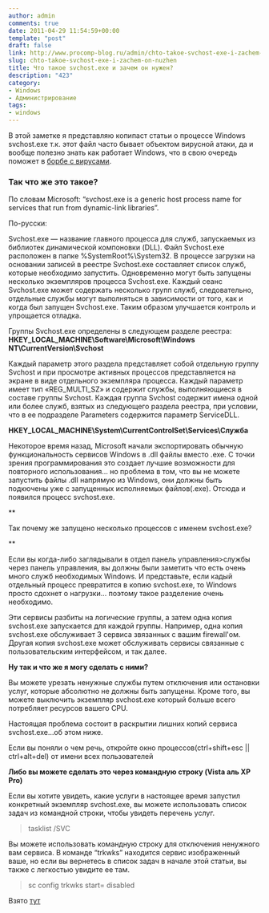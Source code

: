 ```yaml
---
author: admin
comments: true
date: 2011-04-29 11:54:59+00:00
template: "post"
draft: false
link: http://www.procomp-blog.ru/admin/chto-takoe-svchost-exe-i-zachem-on-nuzhen/
slug: chto-takoe-svchost-exe-i-zachem-on-nuzhen
title: Что такое svchost.exe и зачем он нужен?
description: "423"
category:
- Windows
- Администрирование
tags:
- windows
---
```


В этой заметке я представляю копипаст статьи о процессе Windows svchost.exe т.к. этот файл часто бывает объектом вирусной атаки, да и вообще полезно знать как работает Windows, что в свою очередь поможет в [борбе с вирусами](http://www.procomp-blog.ru/category/borba-s-virusami/).
<!-- more -->



### Так что же это такое?




По словам Microsoft: “svchost.exe is a generic host process name for services that run from dynamic-link libraries”.


По-русски: 


Svchost.exe — название главного процесса для служб, запускаемых из библиотек динамической компоновки (DLL). Файл Svchost.exe расположен в папке %SystemRoot%\System32. В процессе загрузки на основании записей в реестре Svchost.exe составляет список служб, которые необходимо запустить. Одновременно могут быть запущены несколько экземпляров процесса Svchost.exe. Каждый сеанс Svchost.exe может содержать несколько групп служб, следовательно, отдельные службы могут выполняться в зависимости от того, как и когда был запущен Svchost.exe. Таким образом улучшается контроль и упрощается отладка.



Группы Svchost.exe определены в следующем разделе реестра:
**HKEY_LOCAL_MACHINE\Software\Microsoft\Windows NT\CurrentVersion\Svchost**


Каждый параметр этого раздела представляет собой отдельную группу Svchost и при просмотре активных процессов представляется на экране в виде отдельного экземпляра процесса. Каждый параметр имеет тип «REG_MULTI_SZ» и содержит службы, выполняющиеся в составе группы Svchost. Каждая группа Svchost содержит имена одной или более служб, взятых из следующего раздела реестра, при условии, что в ее подразделе Parameters содержится параметр ServiceDLL.



**HKEY_LOCAL_MACHINE\System\CurrentControlSet\Services\Служба**



Некоторое время назад, Microsoft начали экспортировать обычную функциональность сервисов Windows в .dll файлы вместо .exe. С точки зрения программирования это создает лучшие возможности для повторного использования… но проблема в том, что вы не можете запустить файлы .dll напрямую из Windows, они должны быть подкючены уже с запущенных исполняемых файлов(.exe). Отсюда и появился процесс svchost.exe.


**

Так почему же запущено несколько процессов с именем svchost.exe?

**


Если вы когда-либо заглядывали в отдел панель управления>службы через панель управления, вы должны были заметить что есть очень много служб необходимых Windows. И представьте, если кадый отдельный процесс превратится в копию svchost.exe, то Windows просто сдохнет о нагрузки… поэтому такое разделение очень необходимо.





Эти сервисы разбиты на логические группы, а затем одна копия svchost.exe запускается для каждой группы. Например, одна копия svchost.exe обслуживает 3 сервиса звязанных с вашим firewall'ом. Другая копия svchost.exe может обслуживать сервисы связанные с пользовательским интерфейсом, и так далее.


**Ну так и что же я могу сделать с ними?**


Вы можете урезать ненужные службы путем отключения или остановки услуг, которые абсолютно не должны быть запущены. Кроме того, вы можете выключить экземпляр svchost.exe который больше всего потребляет ресурсов вашего CPU.




Настоящая проблема состоит в раскрытии лишних копий сервиса svchost.exe…об этом ниже.




Если вы поняли о чем речь, откройте окно процессов(ctrl+shift+esc || ctrl+alt+del) от имени всех пользователей


**Либо вы можете сделать это через командную строку (Vista аль XP Pro)**


Если вы хотите увидеть, какие услуги в настоящее время запустил конкретный экземпляр svchost.exe, вы можете использовать список задач из командной строки, чтобы увидеть перечень услуг.




<blockquote>tasklist /SVC</blockquote>





Вы можете использовать командную строку для отключения ненужного вам сервиса. В команде “trkwks” находится сервис изображенный ваше, но если вы вернетесь в список задач в начале этой статьи, вы также с легкостью увидите ее там.






<blockquote>sc config trkwks start= disabled</blockquote>



Взято [тут](http://simpleposting.blogspot.com/2010/12/svchostexe.html)

